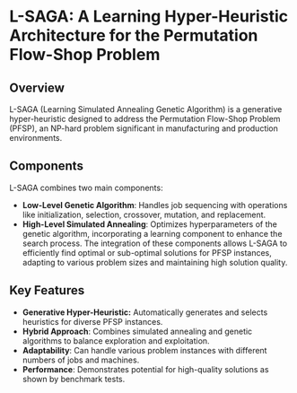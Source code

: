 # L-SAGA: A Learning Hyper-Heuristic Architecture for the Permutation Flow-Shop Problem

## Overview
L-SAGA (Learning Simulated Annealing Genetic Algorithm) is a generative hyper-heuristic designed to address the Permutation Flow-Shop Problem (PFSP), an NP-hard problem significant in manufacturing and production environments.

## Components
L-SAGA combines two main components:
- **Low-Level Genetic Algorithm**: Handles job sequencing with operations like initialization, selection, crossover, mutation, and replacement.
- **High-Level Simulated Annealing**: Optimizes hyperparameters of the genetic algorithm, incorporating a learning component to enhance the search process.
The integration of these components allows L-SAGA to efficiently find optimal or sub-optimal solutions for PFSP instances, adapting to various problem sizes and maintaining high solution quality.

## Key Features
- **Generative Hyper-Heuristic:** Automatically generates and selects heuristics for diverse PFSP instances.
- **Hybrid Approach**: Combines simulated annealing and genetic algorithms to balance exploration and exploitation.
- **Adaptability**: Can handle various problem instances with different numbers of jobs and machines.
- **Performance**: Demonstrates potential for high-quality solutions as shown by benchmark tests.
